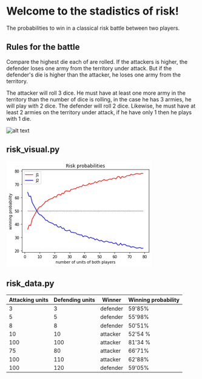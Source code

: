 # Welcome to the stadistics of risk!

The probabilities to win in a classical risk battle between two players.

## Rules for the battle

Compare the highest die each of are rolled. If the attackers is higher, the defender loses one army from the territory under attack. But if the defender's die is higher than the attacker, he loses one army from the territory.

The attacker will roll 3 dice. He must have at least one more army in the territory than the number of dice is rolling, in the case he has 3 armies, he will play with 2 dice. The defender will roll 2 dice. Likewise, he must have at least 2 armies on the territory under attack, if he have only 1 then he plays with 1 die. 

![alt text](https://www.ultraboardgames.com/risk/gfx/battle.jpg)

## risk_visual.py

![Screenshot](risk_plot.png)

## risk_data.py

Attacking units | Defending units | Winner | Winning probability
------------- | ------------- | ------------- | -------------
3 | 3 | defender | 59'85%
5 | 5 | defender | 55'98%
8 | 8 | defender | 50'51%
10 | 10 | attacker  | 52'54 %
100 | 100 | attacker  | 81'34 %
75 | 80 | attacker  | 66'71%
100 | 110 | attacker  | 62'88%
100 | 120 | defender | 59'05%

